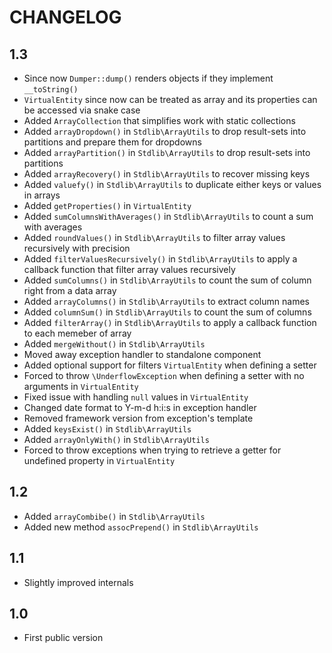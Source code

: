 CHANGELOG
=========

1.3
---

 * Since now `Dumper::dump()` renders objects if they implement `__toString()`
 * `VirtualEntity` since now can be treated as array and its properties can be accessed via snake case
 * Added `ArrayCollection` that simplifies work with static collections
 * Added `arrayDropdown()` in `Stdlib\ArrayUtils` to drop result-sets into partitions and prepare them for dropdowns
 * Added `arrayPartition()` in `Stdlib\ArrayUtils` to drop result-sets into partitions
 * Added `arrayRecovery()` in `Stdlib\ArrayUtils` to recover missing keys
 * Added `valuefy()` in `Stdlib\ArrayUtils` to duplicate either keys or values in arrays
 * Added `getProperties()` in `VirtualEntity`
 * Added `sumColumnsWithAverages()` in `Stdlib\ArrayUtils` to count a sum with averages
 * Added `roundValues()` in `Stdlib\ArrayUtils` to filter array values recursively with precision
 * Added `filterValuesRecursively()` in `Stdlib\ArrayUtils` to apply a callback function that filter array values recursively
 * Added `sumColumns()` in `Stdlib\ArrayUtils` to count the sum of column right from a data array
 * Added `arrayColumns()` in `Stdlib\ArrayUtils` to extract column names
 * Added `columnSum()` in `Stdlib\ArrayUtils` to count the sum of columns
 * Added `filterArray()` in `Stdlib\ArrayUtils` to apply a callback function to each memeber of array
 * Added `mergeWithout()` in `Stdlib\ArrayUtils`
 * Moved away exception handler to standalone component
 * Added optional support for filters `VirtualEntity` when defining a setter
 * Forced to throw `\UnderflowException` when defining a setter with no arguments in `VirtualEntity`
 * Fixed issue with handling `null` values in `VirtualEntity`
 * Changed date format to Y-m-d h:i:s in exception handler
 * Removed framework version from exception's template
 * Added `keysExist()` in `Stdlib\ArrayUtils`
 * Added `arrayOnlyWith()` in `Stdlib\ArrayUtils`
 * Forced to throw exceptions when trying to retrieve a getter for undefined property in `VirtualEntity`

1.2
---
 
 * Added `arrayCombibe()` in `Stdlib\ArrayUtils`
 * Added new method `assocPrepend()` in `Stdlib\ArrayUtils`

1.1
---

 * Slightly improved internals

1.0
---

 * First public version